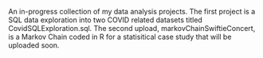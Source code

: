 An in-progress collection of my data analysis projects. The first project is a SQL data exploration into two COVID related datasets titled CovidSQLExploration.sql.
The second upload, markovChainSwiftieConcert, is a Markov Chain coded in R for a statisitical case study that will be uploaded soon.
